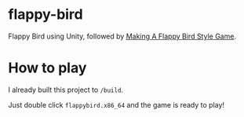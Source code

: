 # flappy-bird
Flappy Bird using Unity, followed by [Making A Flappy Bird Style Game](https://learn.unity.com/tutorial/live-session-making-a-flappy-bird-style-game#).

# How to play
I already built this project to `/build`.

Just double click `flappybird.x86_64` and the game is ready to play!
